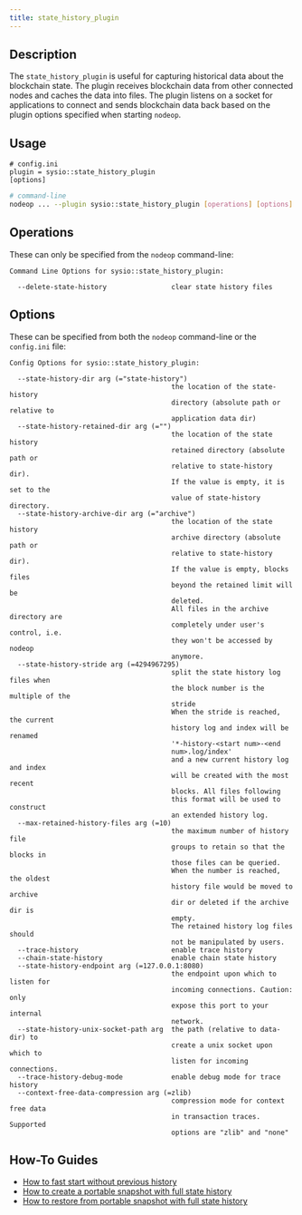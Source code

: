 ```yaml
---
title: state_history_plugin
---
```


## Description

The `state_history_plugin` is useful for capturing historical data about the blockchain state. The plugin receives blockchain data from other connected nodes and caches the data into files. The plugin listens on a socket for applications to connect and sends blockchain data back based on the plugin options specified when starting `nodeop`.

## Usage

```console
# config.ini
plugin = sysio::state_history_plugin
[options]
```

```sh
# command-line
nodeop ... --plugin sysio::state_history_plugin [operations] [options]
```

## Operations

These can only be specified from the `nodeop` command-line:

```console
Command Line Options for sysio::state_history_plugin:

  --delete-state-history                clear state history files
```

## Options

These can be specified from both the `nodeop` command-line or the `config.ini` file:

```console
Config Options for sysio::state_history_plugin:

  --state-history-dir arg (="state-history")
                                        the location of the state-history 
                                        directory (absolute path or relative to
                                        application data dir)
  --state-history-retained-dir arg (="")
                                        the location of the state history 
                                        retained directory (absolute path or 
                                        relative to state-history dir).
                                        If the value is empty, it is set to the
                                        value of state-history directory.
  --state-history-archive-dir arg (="archive")
                                        the location of the state history 
                                        archive directory (absolute path or 
                                        relative to state-history dir).
                                        If the value is empty, blocks files 
                                        beyond the retained limit will be 
                                        deleted.
                                        All files in the archive directory are 
                                        completely under user's control, i.e. 
                                        they won't be accessed by nodeop 
                                        anymore.
  --state-history-stride arg (=4294967295)
                                        split the state history log files when 
                                        the block number is the multiple of the
                                        stride
                                        When the stride is reached, the current
                                        history log and index will be renamed 
                                        '*-history-<start num>-<end 
                                        num>.log/index'
                                        and a new current history log and index
                                        will be created with the most recent 
                                        blocks. All files following
                                        this format will be used to construct 
                                        an extended history log.
  --max-retained-history-files arg (=10)
                                        the maximum number of history file 
                                        groups to retain so that the blocks in 
                                        those files can be queried.
                                        When the number is reached, the oldest 
                                        history file would be moved to archive 
                                        dir or deleted if the archive dir is 
                                        empty.
                                        The retained history log files should 
                                        not be manipulated by users.
  --trace-history                       enable trace history
  --chain-state-history                 enable chain state history
  --state-history-endpoint arg (=127.0.0.1:8080)
                                        the endpoint upon which to listen for 
                                        incoming connections. Caution: only 
                                        expose this port to your internal 
                                        network.
  --state-history-unix-socket-path arg  the path (relative to data-dir) to
                                        create a unix socket upon which to
                                        listen for incoming connections.
  --trace-history-debug-mode            enable debug mode for trace history
  --context-free-data-compression arg (=zlib)
                                        compression mode for context free data 
                                        in transaction traces. Supported 
                                        options are "zlib" and "none"
```

## How-To Guides

* [How to fast start without previous history](../how-to/how-to-fast-start-without-old-history.md)
* [How to create a portable snapshot with full state history](../how-to/how-to-create-snapshot-with-full-history.md)
* [How to restore from portable snapshot with full state history](../how-to/how-to-restore-snapshot-with-full-history.md)
